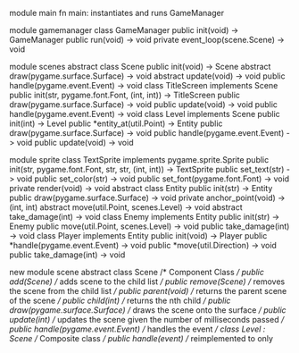 module main
    fn main: instantiates and runs GameManager

module gamemanager
    class GameManager
        public  init(void)              -> GameManager
        public  run(void)               -> void
        private event_loop(scene.Scene) -> void

module scenes
    abstract class Scene
        public      init(void)                                          -> Scene
        abstract    draw(pygame.surface.Surface)                        -> void
        abstract    update(void)                                        -> void
        public      handle(pygame.event.Event)                          -> void
    class TitleScreen implements Scene
        public      init(str, pygame.font.Font, (int, int))             -> TitleScreen
        public      draw(pygame.surface.Surface)                        -> void
        public      update(void)                                        -> void
        public      handle(pygame.event.Event)                          -> void
    class Level implements Scene
        public      init(int)                                           -> Level
        public      *entity_at(util.Point)                              -> Entity
        public      draw(pygame.surface.Surface)                        -> void
        public      handle(pygame.event.Event)                          -> void
        public      update(void)                                        -> void

module sprite
    class TextSprite implements pygame.sprite.Sprite
        public      init(str, pygame.font.Font, str, str, (int, int))   -> TextSprite
        public      set_text(str)                                       -> void
        public      set_color(str)                                      -> void
        public      set_font(pygame.font.Font)                          -> void
        private     render(void)                                        -> void
    abstract class Entity
        public      init(str)                                           -> Entity
        public      draw(pygame.surface.Surface)                        -> void
        private     anchor_point(void)                                  -> (int, int)
        abstract    move(util.Point, scenes.Level)                      -> void
        abstract    take_damage(int)                                    -> void
    class Enemy implements Entity
        public      init(str)                                           -> Enemy
        public      move(util.Point, scenes.Level)                      -> void
        public      take_damage(int)                                    -> void
    class Player implements Entity
        public      init(void)                                          -> Player
        public      *handle(pygame.event.Event)                         -> void
        public      *move(util.Direction)                               -> void
        public      take_damage(int)                                    -> void

new module scene
    abstract class Scene /* Component Class */
        public add(Scene) /* adds scene to the child list */
        public remove(Scene) /* removes the scene from the child list */
        public parent(void) /* returns the parent scene of the scene */
        public child(int) /* returns the nth child */
        public draw(pygame.surface.Surface) /* draws the scene onto the surface */
        public update(int) /* updates the scene given the number of milliseconds passed */
        public handle(pygame.event.Event) /* handles the event */
    class Level : Scene /* Composite class */
        public handle(event) /* reimplemented to only 
        
        